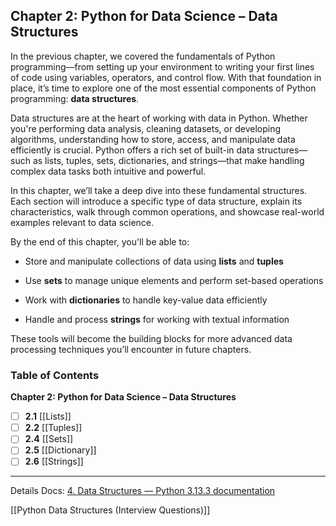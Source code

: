 ## Chapter 2: Python for Data Science – Data Structures

In the previous chapter, we covered the fundamentals of Python programming—from setting up your environment to writing your first lines of code using variables, operators, and control flow. With that foundation in place, it’s time to explore one of the most essential components of Python programming: **data structures**.

Data structures are at the heart of working with data in Python. Whether you're performing data analysis, cleaning datasets, or developing algorithms, understanding how to store, access, and manipulate data efficiently is crucial. Python offers a rich set of built-in data structures—such as lists, tuples, sets, dictionaries, and strings—that make handling complex data tasks both intuitive and powerful.

In this chapter, we’ll take a deep dive into these fundamental structures. Each section will introduce a specific type of data structure, explain its characteristics, walk through common operations, and showcase real-world examples relevant to data science.

By the end of this chapter, you'll be able to:

- Store and manipulate collections of data using **lists** and **tuples**
    
- Use **sets** to manage unique elements and perform set-based operations
    
- Work with **dictionaries** to handle key-value data efficiently
    
- Handle and process **strings** for working with textual information
    

These tools will become the building blocks for more advanced data processing techniques you’ll encounter in future chapters.

### Table of Contents

**Chapter 2: Python for Data Science – Data Structures**

- [ ]   **2.1** [[Lists]]
- [ ]   **2.2** [[Tuples]]
- [ ]  **2.4** [[Sets]]
- [ ]  **2.5** [[Dictionary]]
- [ ]  **2.6** [[Strings]]

---

Details Docs:
[4. Data Structures — Python 3.13.3 documentation](https://docs.python.org/3/tutorial/datastructures.html)

[[Python Data Structures (Interview Questions)]]